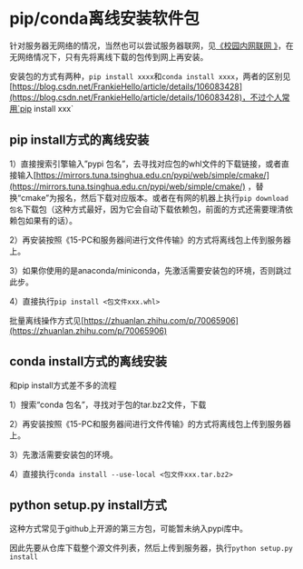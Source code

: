 # pip/conda离线安装软件包

<!--
Tags: 所有用户可食用
category: 环境配置
description: conda install；pip install；python setup.py install
-->

针对服务器无网络的情况，当然也可以尝试服务器联网，见[《校园内网联网
》](https://liandan.idzc.top/basic_operations_of_linux/Linux%E7%B3%BB%E7%BB%9F%E9%85%8D%E7%BD%AE/04-campus_network.html)，在无网络情况下，只有先将离线下载的包传到网上再安装。

安装包的方式有两种，`pip install xxxx`和`conda install xxxx`，两者的区别见[https://blog.csdn.net/FrankieHello/article/details/106083428](https://blog.csdn.net/FrankieHello/article/details/106083428)，不过个人常用`pip install xxx`

## pip install方式的离线安装

1）直接搜索引擎输入”pypi 包名”，去寻找对应包的whl文件的下载链接，或者直接输入[https://mirrors.tuna.tsinghua.edu.cn/pypi/web/simple/cmake/](https://mirrors.tuna.tsinghua.edu.cn/pypi/web/simple/cmake/) ，替换“cmake”为报名，然后下载对应版本。或者在有网的机器上执行`pip download 包名`下载包（这种方式最好，因为它会自动下载依赖包，前面的方式还需要理清依赖包如果有的话）。

2）再安装按照《15-PC和服务器间进行文件传输》的方式将离线包上传到服务器上。

3）如果你使用的是anaconda/miniconda，先激活需要安装包的环境，否则跳过此步。

4）直接执行`pip install <包文件xxx.whl>`

批量离线操作方式见[https://zhuanlan.zhihu.com/p/70065906](https://zhuanlan.zhihu.com/p/70065906)

## conda install方式的离线安装

和pip install方式差不多的流程

1）搜索“conda 包名”，寻找对于包的tar.bz2文件，下载

2）再安装按照《15-PC和服务器间进行文件传输》的方式将离线包上传到服务器上。

3）先激活需要安装包的环境。

4）直接执行`conda install --use-local <包文件xxx.tar.bz2>`

## python setup.py install方式

这种方式常见于github上开源的第三方包，可能暂未纳入pypi库中。

因此先要从仓库下载整个源文件列表，然后上传到服务器，执行`python setup.py install`

<!--Valine-->